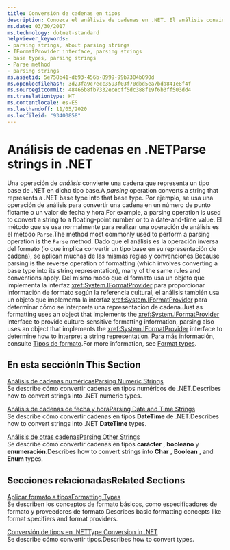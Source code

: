 ```yaml
---
title: Conversión de cadenas en tipos
description: Conozca el análisis de cadenas en .NET. El análisis convierte una cadena que representa un tipo base de .NET en ese tipo base. El análisis es la operación inversa de la aplicación de formato.
ms.date: 03/30/2017
ms.technology: dotnet-standard
helpviewer_keywords:
- parsing strings, about parsing strings
- IFormatProvider interface, parsing strings
- base types, parsing strings
- Parse method
- parsing strings
ms.assetid: 5e758b41-db93-456b-8999-99b7304b090d
ms.openlocfilehash: 3d23fa9c7ecc3593f03f70dbd5ea7bda841e8f4f
ms.sourcegitcommit: 48466b8fb7332ececff5dc388f19f6b3ff503dd4
ms.translationtype: HT
ms.contentlocale: es-ES
ms.lasthandoff: 11/05/2020
ms.locfileid: "93400858"
---
```

# <a name="parse-strings-in-net"></a><span data-ttu-id="33400-105">Análisis de cadenas en .NET</span><span class="sxs-lookup"><span data-stu-id="33400-105">Parse strings in .NET</span></span>

<span data-ttu-id="33400-106">Una operación de *análisis* convierte una cadena que representa un tipo base de .NET en dicho tipo base.</span><span class="sxs-lookup"><span data-stu-id="33400-106">A *parsing* operation converts a string that represents a .NET base type into that base type.</span></span> <span data-ttu-id="33400-107">Por ejemplo, se usa una operación de análisis para convertir una cadena en un número de punto flotante o un valor de fecha y hora.</span><span class="sxs-lookup"><span data-stu-id="33400-107">For example, a parsing operation is used to convert a string to a floating-point number or to a date-and-time value.</span></span> <span data-ttu-id="33400-108">El método que se usa normalmente para realizar una operación de análisis es el método `Parse`.</span><span class="sxs-lookup"><span data-stu-id="33400-108">The method most commonly used to perform a parsing operation is the `Parse` method.</span></span> <span data-ttu-id="33400-109">Dado que el análisis es la operación inversa del formato (lo que implica convertir un tipo base en su representación de cadena), se aplican muchas de las mismas reglas y convenciones.</span><span class="sxs-lookup"><span data-stu-id="33400-109">Because parsing is the reverse operation of formatting (which involves converting a base type into its string representation), many of the same rules and conventions apply.</span></span> <span data-ttu-id="33400-110">Del mismo modo que el formato usa un objeto que implementa la interfaz <xref:System.IFormatProvider> para proporcionar información de formato según la referencia cultural, el análisis también usa un objeto que implementa la interfaz <xref:System.IFormatProvider> para determinar cómo se interpreta una representación de cadena.</span><span class="sxs-lookup"><span data-stu-id="33400-110">Just as formatting uses an object that implements the <xref:System.IFormatProvider> interface to provide culture-sensitive formatting information, parsing also uses an object that implements the <xref:System.IFormatProvider> interface to determine how to interpret a string representation.</span></span> <span data-ttu-id="33400-111">Para más información, consulte [Tipos de formato](formatting-types.md).</span><span class="sxs-lookup"><span data-stu-id="33400-111">For more information, see [Format types](formatting-types.md).</span></span>

## <a name="in-this-section"></a><span data-ttu-id="33400-112">En esta sección</span><span class="sxs-lookup"><span data-stu-id="33400-112">In This Section</span></span>
 <span data-ttu-id="33400-113">[Análisis de cadenas numéricas](parsing-numeric.md)</span><span class="sxs-lookup"><span data-stu-id="33400-113">[Parsing Numeric Strings](parsing-numeric.md)</span></span>\
 <span data-ttu-id="33400-114">Se describe cómo convertir cadenas en tipos numéricos de .NET.</span><span class="sxs-lookup"><span data-stu-id="33400-114">Describes how to convert strings into .NET numeric types.</span></span>

 <span data-ttu-id="33400-115">[Análisis de cadenas de fecha y hora](parsing-datetime.md)</span><span class="sxs-lookup"><span data-stu-id="33400-115">[Parsing Date and Time Strings](parsing-datetime.md)</span></span>\
 <span data-ttu-id="33400-116">Se describe cómo convertir cadenas en tipos **DateTime** de .NET.</span><span class="sxs-lookup"><span data-stu-id="33400-116">Describes how to convert strings into .NET **DateTime** types.</span></span>

 <span data-ttu-id="33400-117">[Análisis de otras cadenas](parsing-other.md)</span><span class="sxs-lookup"><span data-stu-id="33400-117">[Parsing Other Strings](parsing-other.md)</span></span>\
 <span data-ttu-id="33400-118">Se describe cómo convertir cadenas en tipos **carácter** , **booleano** y **enumeración**.</span><span class="sxs-lookup"><span data-stu-id="33400-118">Describes how to convert strings into **Char** , **Boolean** , and **Enum** types.</span></span>

## <a name="related-sections"></a><span data-ttu-id="33400-119">Secciones relacionadas</span><span class="sxs-lookup"><span data-stu-id="33400-119">Related Sections</span></span>
 <span data-ttu-id="33400-120">[Aplicar formato a tipos](formatting-types.md)</span><span class="sxs-lookup"><span data-stu-id="33400-120">[Formatting Types](formatting-types.md)</span></span>\
 <span data-ttu-id="33400-121">Se describen los conceptos de formato básicos, como especificadores de formato y proveedores de formato.</span><span class="sxs-lookup"><span data-stu-id="33400-121">Describes basic formatting concepts like format specifiers and format providers.</span></span>

 <span data-ttu-id="33400-122">[Conversión de tipos en .NET](type-conversion.md)</span><span class="sxs-lookup"><span data-stu-id="33400-122">[Type Conversion in .NET](type-conversion.md)</span></span>\
 <span data-ttu-id="33400-123">Se describe cómo convertir tipos.</span><span class="sxs-lookup"><span data-stu-id="33400-123">Describes how to convert types.</span></span>
